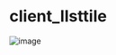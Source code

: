 # client_llsttile

![image](https://github.com/FelipeValeriano21/Client_ListTile-/assets/101677047/3e18c1d2-8ee4-4de8-879c-ba2c6ca26a9f)

